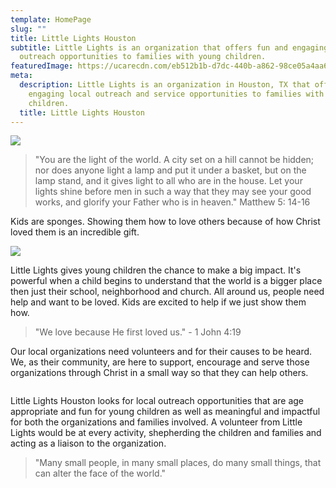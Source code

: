 ```yaml
---
template: HomePage
slug: ""
title: Little Lights Houston
subtitle: Little Lights is an organization that offers fun and engaging local
  outreach opportunities to families with young children.
featuredImage: https://ucarecdn.com/eb512b1b-d7dc-440b-a862-98ce05a4aa6c/
meta:
  description: Little Lights is an organization in Houston, TX that offers fun and
    engaging local outreach and service opportunities to families with young
    children.
  title: Little Lights Houston
---
```

![](https://ucarecdn.com/0497cd79-bc13-4906-ad1c-c951889fb4f8/)

> "You are the light of the world. A city set on a hill cannot be hidden; nor does anyone light a lamp and put it under a basket, but on the lamp stand, and it gives light to all who are in the house. Let your lights shine before men in such a way that they may see your good works, and glorify your Father who is in heaven." Matthew 5: 14-16

Kids are sponges. Showing them how to love others because of how Christ loved them is an incredible gift.

![](https://ucarecdn.com/bfce846e-5384-44c3-91f6-43007425caa9/)

Little Lights gives young children the chance to make a big impact. It's powerful when a child begins to understand that the world is a bigger place then just their school, neighborhood and church. All around us, people need help and want to be loved. Kids are excited to help if we just show them how.

> "We love because He first loved us." - 1 John 4:19

Our local organizations need volunteers and for their causes to be heard. We, as their community, are here to support, encourage and serve those organizations through Christ in a small way so that they can help others.

![]()

Little Lights Houston looks for local outreach opportunities that are age appropriate and fun for young children as well as meaningful and impactful for both the organizations and families involved. A volunteer from Little Lights would be at every activity, shepherding the children and families and acting as a liaison to the organization.

> "Many small people, in many small places, do many small things, that can alter the face of the world."